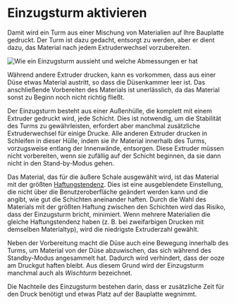 Einzugsturm aktivieren
====
Damit wird ein Turm aus einer Mischung von Materialien auf Ihre Bauplatte gedruckt. Der Turm ist dazu gedacht, entsorgt zu werden, aber er dient dazu, das Material nach jedem Extruderwechsel vorzubereiten.

![Wie ein Einzugsturm aussieht und welche Abmessungen er hat](../../../articles/images/prime_tower.svg)

Während andere Extruder drucken, kann es vorkommen, dass aus einer Düse etwas Material austritt, so dass die Düsenkammer leer ist. Das anschließende Vorbereiten des Materials ist unerlässlich, da das Material sonst zu Beginn noch nicht richtig fließt.

Der Einzugsturm besteht aus einer Außenhülle, die komplett mit einem Extruder gedruckt wird, jede Schicht. Dies ist notwendig, um die Stabilität des Turms zu gewährleisten, erfordert aber manchmal zusätzliche Extruderwechsel für einige Drucke. Alle anderen Extruder drucken in Schleifen in dieser Hülle, indem sie ihr Material innerhalb des Turms, vorzugsweise entlang der Innenwände, entsorgen. Diese Extruder müssen nicht vorbereiten, wenn sie zufällig auf der Schicht beginnen, da sie dann nicht in den Stand-by-Modus gehen.

Das Material, das für die äußere Schale ausgewählt wird, ist das Material mit der größten [Haftungstendenz](../../../articles/material/material_adhesion_tendency.md). Dies ist eine ausgeblendete Einstellung, die nicht über die Benutzeroberfläche geändert werden kann und die angibt, wie gut die Schichten aneinander haften. Durch die Wahl des Materials mit der größten Haftung zwischen den Schichten wird das Risiko, dass der Einzugsturm bricht, minimiert. Wenn mehrere Materialien die gleiche Haftungstendenz haben (z. B. bei zweifarbigen Drucken mit demselben Materialtyp), wird die niedrigste Extruderzahl gewählt.

Neben der Vorbereitung macht die Düse auch eine Bewegung innerhalb des Turms, um Material von der Düse abzuwischen, das sich während des Standby-Modus angesammelt hat. Dadurch wird verhindert, dass der ooze am Druckgut haften bleibt. Aus diesem Grund wird der Einzugsturm manchmal auch als *Wischturm* bezeichnet.

Die Nachteile des Einzugsturm bestehen darin, dass er zusätzliche Zeit für den Druck benötigt und etwas Platz auf der Bauplatte wegnimmt.